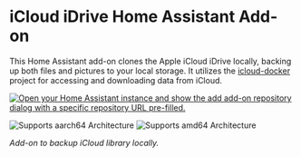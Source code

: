 # iCloud iDrive Home Assistant Add-on

This Home Assistant add-on clones the Apple iCloud iDrive locally, backing up both files and pictures to your local storage. It utilizes the [icloud-docker](https://github.com/mandarons/icloud-docker) project for accessing and downloading data from iCloud.

[![Open your Home Assistant instance and show the add add-on repository dialog with a specific repository URL pre-filled.](https://my.home-assistant.io/badges/supervisor_add_addon_repository.svg)](https://my.home-assistant.io/redirect/supervisor_add_addon_repository/?repository_url=https%3A%2F%2Fgithub.com%2Fyourusername%2Ficloud-idrive-ha-addon)

![Supports aarch64 Architecture][aarch64-shield]
![Supports amd64 Architecture][amd64-shield]

_Add-on to backup iCloud library locally._

[aarch64-shield]: https://img.shields.io/badge/aarch64-yes-green.svg
[amd64-shield]: https://img.shields.io/badge/amd64-yes-green.svg
[armhf-shield]: https://img.shields.io/badge/armhf-yes-green.svg
[armv7-shield]: https://img.shields.io/badge/armv7-yes-green.svg
[i386-shield]: https://img.shields.io/badge/i386-yes-green.svg
